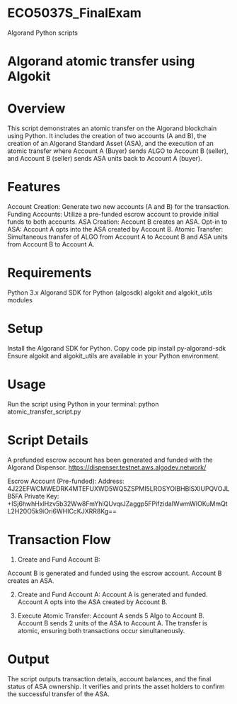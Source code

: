 # ECO5037S_FinalExam
Algorand Python scripts

# Algorand atomic transfer using Algokit
# Overview
This script demonstrates an atomic transfer on the Algorand blockchain using Python. It includes the creation of two accounts (A and B), the creation of an Algorand Standard Asset (ASA), and the execution of an atomic transfer where Account A (Buyer) sends ALGO to Account B (seller), and Account B (seller) sends ASA units back to Account A (buyer).

# Features
Account Creation: Generate two new accounts (A and B) for the transaction.
Funding Accounts: Utilize a pre-funded escrow account to provide initial funds to both accounts.
ASA Creation: Account B creates an ASA.
Opt-in to ASA: Account A opts into the ASA created by Account B.
Atomic Transfer: Simultaneous transfer of ALGO from Account A to Account B and ASA units from Account B to Account A.

# Requirements
Python 3.x
Algorand SDK for Python (algosdk)
algokit and algokit_utils modules

# Setup
Install the Algorand SDK for Python.
Copy code
pip install py-algorand-sdk
Ensure algokit and algokit_utils are available in your Python environment.

# Usage
Run the script using Python in your terminal:
python atomic_transfer_script.py

# Script Details
A prefunded escrow account has been generated and funded with the Algorand Dispensor.
https://dispenser.testnet.aws.algodev.network/

Escrow Account (Pre-funded):
Address: 4J22EFWCMWEDRK4MTEFUXWD5WQ5ZSPMI5LROSYOIBHBISXIUPQVOJLB5FA
Private Key: +ISj6hwhHxlHzv5b32Ww8FmYhlQUvqrJZaggp5FPifzidaIWwmWIOKuMmQtL2H20O5k9iOri6WHICcKJXRR8Kg==

# Transaction Flow
1. Create and Fund Account B:

Account B is generated and funded using the escrow account.
Account B creates an ASA.

2. Create and Fund Account A:
Account A is generated and funded.
Account A opts into the ASA created by Account B.

3. Execute Atomic Transfer:
Account A sends 5 Algo to Account B.
Account B sends 2 units of the ASA to Account A.
The transfer is atomic, ensuring both transactions occur simultaneously.

# Output
The script outputs transaction details, account balances, and the final status of ASA ownership.
It verifies and prints the asset holders to confirm the successful transfer of the ASA.